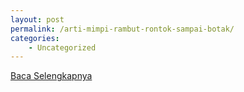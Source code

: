 ```yaml
---
layout: post
permalink: /arti-mimpi-rambut-rontok-sampai-botak/
categories:
    - Uncategorized
---
```


[Baca Selengkapnya](/10)